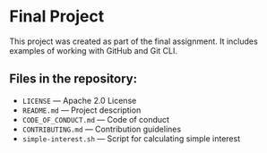 # Final Project
This project was created as part of the final assignment. It includes examples of working with GitHub and Git CLI.

## Files in the repository:
- `LICENSE` — Apache 2.0 License
- `README.md` — Project description
- `CODE_OF_CONDUCT.md` — Code of conduct
- `CONTRIBUTING.md` — Contribution guidelines
- `simple-interest.sh` — Script for calculating simple interest
